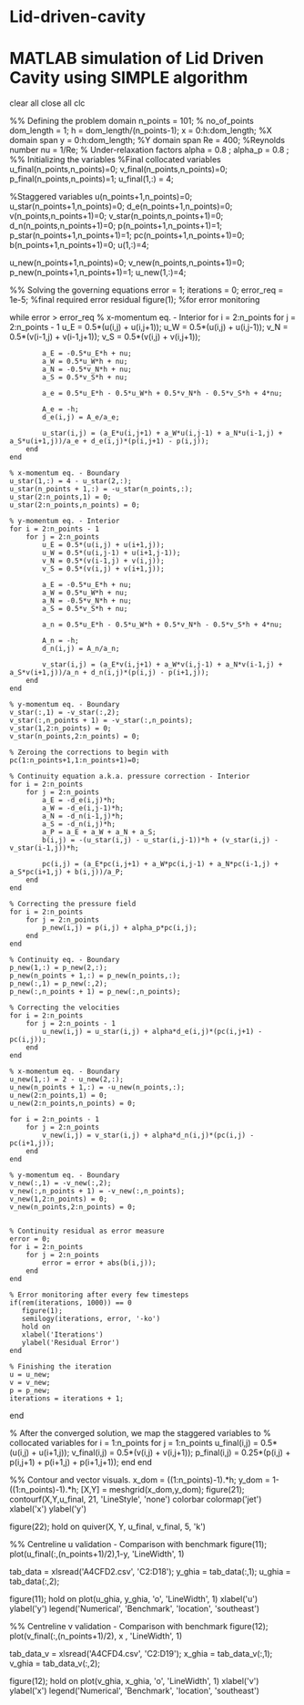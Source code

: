 # Lid-driven-cavity
# MATLAB simulation of Lid Driven Cavity using SIMPLE algorithm
clear all
close all
clc

%% Defining the problem domain
n_points = 101; % no_of_points
dom_length = 1;
h = dom_length/(n_points-1);
x = 0:h:dom_length; %X domain span
y = 0:h:dom_length; %Y domain span
Re = 400; %Reynolds number
nu = 1/Re;
% Under-relaxation factors
alpha = 0.8 ;
alpha_p = 0.8 ;
%% Initializing the variables
%Final collocated variables
u_final(n_points,n_points)=0;
v_final(n_points,n_points)=0;
p_final(n_points,n_points)=1;
u_final(1,:) = 4;

%Staggered variables
u(n_points+1,n_points)=0;
u_star(n_points+1,n_points)=0;
d_e(n_points+1,n_points)=0;
v(n_points,n_points+1)=0;
v_star(n_points,n_points+1)=0;
d_n(n_points,n_points+1)=0;
p(n_points+1,n_points+1)=1;
p_star(n_points+1,n_points+1)=1;
pc(n_points+1,n_points+1)=0;
b(n_points+1,n_points+1)=0;
u(1,:)=4;

u_new(n_points+1,n_points)=0;
v_new(n_points,n_points+1)=0;
p_new(n_points+1,n_points+1)=1;
u_new(1,:)=4;

%% Solving the governing equations
error = 1;
iterations = 0;
error_req = 1e-5; %final required error residual
figure(1); %for error monitoring

while error > error_req
    % x-momentum eq. - Interior
    for i = 2:n_points
        for j = 2:n_points - 1
            u_E = 0.5*(u(i,j) + u(i,j+1));
            u_W = 0.5*(u(i,j) + u(i,j-1));
            v_N = 0.5*(v(i-1,j) + v(i-1,j+1));
            v_S = 0.5*(v(i,j) + v(i,j+1));
            
            a_E = -0.5*u_E*h + nu;
            a_W = 0.5*u_W*h + nu;
            a_N = -0.5*v_N*h + nu;
            a_S = 0.5*v_S*h + nu;
            
            a_e = 0.5*u_E*h - 0.5*u_W*h + 0.5*v_N*h - 0.5*v_S*h + 4*nu;
            
            A_e = -h;
            d_e(i,j) = A_e/a_e;
            
            u_star(i,j) = (a_E*u(i,j+1) + a_W*u(i,j-1) + a_N*u(i-1,j) + a_S*u(i+1,j))/a_e + d_e(i,j)*(p(i,j+1) - p(i,j));
        end
    end
    
    % x-momentum eq. - Boundary
    u_star(1,:) = 4 - u_star(2,:);
    u_star(n_points + 1,:) = -u_star(n_points,:);
    u_star(2:n_points,1) = 0;
    u_star(2:n_points,n_points) = 0;
    
    % y-momentum eq. - Interior
    for i = 2:n_points - 1
        for j = 2:n_points
            u_E = 0.5*(u(i,j) + u(i+1,j));
            u_W = 0.5*(u(i,j-1) + u(i+1,j-1));
            v_N = 0.5*(v(i-1,j) + v(i,j));
            v_S = 0.5*(v(i,j) + v(i+1,j));
            
            a_E = -0.5*u_E*h + nu;
            a_W = 0.5*u_W*h + nu;
            a_N = -0.5*v_N*h + nu;
            a_S = 0.5*v_S*h + nu;
            
            a_n = 0.5*u_E*h - 0.5*u_W*h + 0.5*v_N*h - 0.5*v_S*h + 4*nu;
            
            A_n = -h;
            d_n(i,j) = A_n/a_n;
            
            v_star(i,j) = (a_E*v(i,j+1) + a_W*v(i,j-1) + a_N*v(i-1,j) + a_S*v(i+1,j))/a_n + d_n(i,j)*(p(i,j) - p(i+1,j));
        end
    end
    
    % y-momentum eq. - Boundary
    v_star(:,1) = -v_star(:,2);
    v_star(:,n_points + 1) = -v_star(:,n_points);
    v_star(1,2:n_points) = 0;
    v_star(n_points,2:n_points) = 0;
    
    % Zeroing the corrections to begin with
    pc(1:n_points+1,1:n_points+1)=0;
    
    % Continuity equation a.k.a. pressure correction - Interior
    for i = 2:n_points
        for j = 2:n_points
            a_E = -d_e(i,j)*h;
            a_W = -d_e(i,j-1)*h;
            a_N = -d_n(i-1,j)*h;
            a_S = -d_n(i,j)*h;
            a_P = a_E + a_W + a_N + a_S;
            b(i,j) = -(u_star(i,j) - u_star(i,j-1))*h + (v_star(i,j) - v_star(i-1,j))*h;
            
            pc(i,j) = (a_E*pc(i,j+1) + a_W*pc(i,j-1) + a_N*pc(i-1,j) + a_S*pc(i+1,j) + b(i,j))/a_P;
        end
    end
    
    % Correcting the pressure field
    for i = 2:n_points
        for j = 2:n_points
            p_new(i,j) = p(i,j) + alpha_p*pc(i,j);
        end
    end
    
    % Continuity eq. - Boundary
    p_new(1,:) = p_new(2,:);
    p_new(n_points + 1,:) = p_new(n_points,:);
    p_new(:,1) = p_new(:,2);
    p_new(:,n_points + 1) = p_new(:,n_points);
    
    % Correcting the velocities
    for i = 2:n_points
        for j = 2:n_points - 1
            u_new(i,j) = u_star(i,j) + alpha*d_e(i,j)*(pc(i,j+1) - pc(i,j));
        end
    end
    
    % x-momentum eq. - Boundary
    u_new(1,:) = 2 - u_new(2,:);
    u_new(n_points + 1,:) = -u_new(n_points,:);
    u_new(2:n_points,1) = 0;
    u_new(2:n_points,n_points) = 0;
    
    for i = 2:n_points - 1
        for j = 2:n_points
            v_new(i,j) = v_star(i,j) + alpha*d_n(i,j)*(pc(i,j) - pc(i+1,j));
        end
    end
    
    % y-momentum eq. - Boundary
    v_new(:,1) = -v_new(:,2);
    v_new(:,n_points + 1) = -v_new(:,n_points);
    v_new(1,2:n_points) = 0;
    v_new(n_points,2:n_points) = 0;
            
    
    % Continuity residual as error measure
    error = 0;
    for i = 2:n_points
        for j = 2:n_points
            error = error + abs(b(i,j));
        end
    end
    
    % Error monitoring after every few timesteps
    if(rem(iterations, 1000)) == 0
       figure(1);
       semilogy(iterations, error, '-ko')
       hold on
       xlabel('Iterations')
       ylabel('Residual Error')
    end
    
    % Finishing the iteration
    u = u_new;
    v = v_new;
    p = p_new;
    iterations = iterations + 1;
    
end

% After the converged solution, we map the staggered variables to
% collocated variables
for i = 1:n_points
    for j = 1:n_points
        u_final(i,j) = 0.5*(u(i,j) + u(i+1,j));
        v_final(i,j) = 0.5*(v(i,j) + v(i,j+1));
        p_final(i,j) = 0.25*(p(i,j) + p(i,j+1) + p(i+1,j) + p(i+1,j+1));
    end
end

%% Contour and vector visuals.
x_dom = ((1:n_points)-1).*h;
y_dom = 1-((1:n_points)-1).*h;
[X,Y] = meshgrid(x_dom,y_dom);
figure(21);
contourf(X,Y,u_final, 21, 'LineStyle', 'none')
colorbar
colormap('jet')
xlabel('x')
ylabel('y')

figure(22);
hold on
quiver(X, Y, u_final, v_final, 5, 'k')

%% Centreline u validation - Comparison with benchmark
figure(11);
plot(u_final(:,(n_points+1)/2),1-y, 'LineWidth', 1)

tab_data = xlsread('A4CFD2.csv', 'C2:D18');
y_ghia = tab_data(:,1);
u_ghia = tab_data(:,2);

figure(11); hold on
plot(u_ghia, y_ghia, 'o', 'LineWidth', 1)
xlabel('u')
ylabel('y')
legend('Numerical', 'Benchmark', 'location', 'southeast')

%% Centreline v validation - Comparison with benchmark
figure(12);
plot(v_final(:,(n_points+1)/2), x , 'LineWidth', 1)

tab_data_v = xlsread('A4CFD4.csv', 'C2:D19');
x_ghia = tab_data_v(:,1);
v_ghia = tab_data_v(:,2);

figure(12); hold on
plot(v_ghia, x_ghia, 'o', 'LineWidth', 1)
xlabel('v')
ylabel('x')
legend('Numerical', 'Benchmark', 'location', 'southeast')

